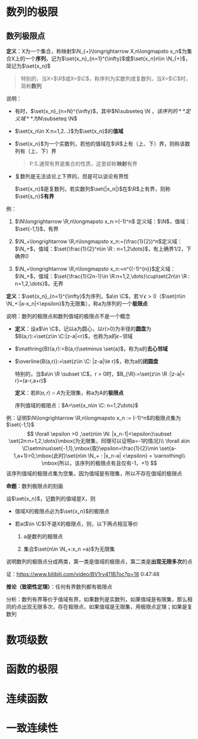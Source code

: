 # 数列的极限

## 数列极限点

**定义**：X为一个集合，称映射$\N_{+}\longrightarrow X,n\longmapsto x_n$为集合X上的一个**序列**，记为$\set{x_n}_{n=1}^{\infty}$或$\set{x_n}n\in \N_{+}$，简记为$\set{x_n}$

>特别的，当X=$\R$或X=$\C$，称序列为实数列或复数列，当X=$\C$时，简称**数列**

说明：

- 有时，$\set{x_n}_{n=N}^{\infty}$，其中$N\subseteq \N $，该序列的**定义域**为$N\subseteq \N$

- $\set{x_n\in X:n=1,2...}$为$\set{x_n}$的**值域**

- $\set{x_n}$为一个实数列，若他的值域在$\R$上有（上、下）界，则称该数列有（上、下）界

  > P.S.通常有界是集合的性质，这里却称**映射**有界

- 复数列是无法谈论上下界的，但是可以谈论有界性

  $\set{x_n}$是复数列，若实数列$\set{|x_n|}$在$\R$上有界，则称$\set{s_n}$**有界**

例：

1. $\N\longrightarrow \R,n\longmapsto x_n:=(-1)^n$ 定义域：$\N$，值域：$\set{-1,1}$，有界

2. $\N_+\longrightarrow \R,n\longmapsto x_n:=(\frac{1}{2})^n$定义域：$\N_+$，值域：$\set{\frac{1}{2}^n\in \R : n=1,2\dots}$，有上确界$1/2$，下确界0
3. $\N_+\longrightarrow \R,n\longmapsto x_n:=n^{(-1)^{n}}$定义域：$\N_+$，值域：$\set{\frac{1}{2n-1}\in \R:n=1,2,\dots}\cup\set{2n\in \R : n=1,2,\dots}$，无界

**定义**：$\set{x_n}_{n=1}^{\infty}$为序列，$a\in \C$，若$\forall \epsilon >0$（$\set{n\in \N_+:|a-x_n|<\epsilon}$为无限集），称a为序列的一个**极限点**

说明：数列的极限点和数列值域的极限点不是一个概念

- **定义**：设a$\in \C$，记以a为圆心，以r(>0)为半径的**圆盘**为$B(a,r):=\set{z\in \C:|z-a|<r}$，也称为a的$\epsilon-$邻域

- $\mathring{B}(a,r):=B(a,r)\setminus \set{a}$，称为a的**去心邻域**

- $\overline{B(a,r)}:=\set{z\in \C: |z-a|\le r}$，称为a的**闭圆盘**

  特别的，当$a\in \R \subset \C$，r > 0时，$B_{\R}:=\set{z\in \R :|z-a|< r}=(a-r,a+r)$

  **定义**：若$B(a,r)\cap A$为无限集，称a为A的**极限点**

  序列值域的极限点：$A=\set{x_n\in \C: n=1,2\dots}$

例：证明$\N\longrightarrow \R,n\longmapsto x_n := (-1)^n$的极限点集为$\set{-1,1}$
$$
\forall \epsilon >0 ,\set{n\in \N: |x_n-1|<\epsilon}\subset \set{2n:n=1,2,\dots}\mbox{为无限集，同理可以证明a=-1的情况}\\
\forall a\in \C\setminus\set{-1,1},\mbox{取}\epsilon=\frac{1}{2}\min \set{a-1,a+1}>0,\mbox{此时}\set{n\in \N_+ : |x_n-a| <\epsilon} = \varnothing\\
\mbox{所以，该序列的极限点有且仅有-1，+1}
$$
该序列值域的极限点集为空集，因为值域是有限集，所以不存在值域的极限点

**命题**：数列极限点的刻画

设$\set{x_n}$，记数列的值域是X，则

- 值域X的极限点必为$\set{x_n}$的极限点

- 若a($\in \C$)不是X的极限点，则，以下两点相互等价

  1. a是数列的极限点

  2. 集合$\set{n\in \N_+:x_n =a}$为无限集

说明数列的极限点分成两类，第一类是值域的极限点，第二类是**出现无限多次**的点

证：https://www.bilibili.com/video/BV1rv411B7oc?p=18 0:47:48

**推论（致密性定理）**：任何有界数列都有极限点

分析：数列有界等价于值域有界，如果数列是实数列，如果值域是有限集，那么相同的点出现无限多次，存在极限点，如果值域是无限集，用极限点定理；如果是复数列

# 数项级数

# 函数的极限

# 连续函数

# 一致连续性
